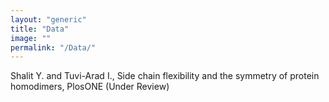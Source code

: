 ```yaml
---
layout: "generic"
title: "Data"
image: ""
permalink: "/Data/"
---
```




  
Shalit Y. and Tuvi-Arad I., Side chain flexibility and the symmetry of protein homodimers, PlosONE (Under Review)

<!--[S2-Appendix](/assets/data/S2-appendix.xlsx)-->
<!--[Symmetry of Protein Homodimers](/assets/data/S2-appendix.xlsx)-->
